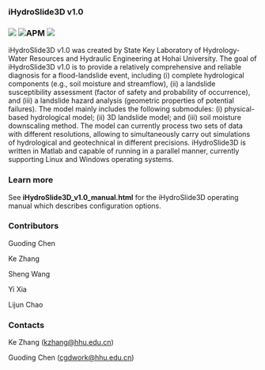 ### iHydroSlide3D v1.0
### ![](https://img.shields.io/badge/version-v1.0-blue)		![APM](https://img.shields.io/apm/l/vim-mode)		![](https://img.shields.io/badge/computing%20core-%3E%3D2-green) 

iHydroSlide3D v1.0 was created by State Key Laboratory of Hydrology-Water Resources and Hydraulic Engineering at Hohai University. The goal of iHydroSlide3D v1.0 is to provide a relatively comprehensive and reliable diagnosis for a flood-landslide event, including (i) complete hydrological components (e.g., soil moisture and streamflow), (ii) a landslide susceptibility assessment (factor of safety and probability of occurrence), and (iii) a landslide hazard analysis (geometric properties of potential failures). The model mainly includes the following submodules: (i) physical-based hydrological model; (ii) 3D landslide model; and (iii) soil moisture downscaling method. The model can currently process two sets of data with different resolutions, allowing to simultaneously carry out simulations of hydrological and geotechnical in different precisions. iHydroSlide3D is written in Matlab and capable of running in a parallel manner, currently supporting Linux and Windows operating systems.

### Learn more

See **iHydroSlide3D_v1.0_manual.html** for the iHydroSlide3D operating manual which describes configuration options.

### Contributors

Guoding Chen

Ke Zhang

Sheng Wang

Yi Xia

Lijun Chao

### Contacts

Ke Zhang (kzhang@hhu.edu.cn)

Guoding Chen (cgdwork@hhu.edu.cn)

